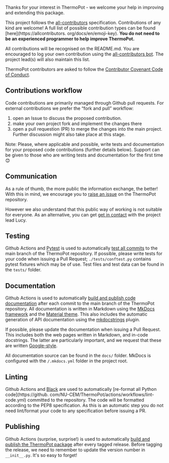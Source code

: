 Thanks for your interest in ThermoPot - we welcome your help in improving and extending this package. 

This project follows the [all-contributors](https://allcontributors.org/) 
specification. Contributions of any kind are welcome! A full list of 
possible contribution types can be found [here](https://allcontributors.
org/docs/en/emoji-key). **You do not need to be an experienced programmer 
to help improve ThermoPot.**

All contributions will be recognised on the README.md.
You are encouraged to log your own contribution using the [all-contributors bot](https://allcontributors.org/docs/en/bot/usage). The project lead(s) will also maintain this list.

ThermoPot contributors are asked to follow the [Contributor Covenant Code of 
Conduct](https://github.com/NU-CEM/ThermoPot/blob/main/CODE_OF_CONDUCT.md).

## Contributions workflow

Code contributions are primarily managed through Github pull requests. For external contributions we prefer the “fork and pull” workflow:

1. open an Issue to discuss the proposed contribution. 
2. make your own project fork and implement the changes there
3. open a pull requestion (PR) to merge the changes into the main project. Further discussion might also take place at this stage.

Note: Please, where applicable and possible, write tests and documentation for your proposed code contributions (further details below). Support can be given to those who are writing tests and documentation for the first time 😊
        
## Communication

As a rule of thumb, the more public the information exchange, the better! With this in mind, we encourage you to [raise an issue](https://github.com/NU-CEM/ThermoPot/issues/new/choose) on the ThermoPot repository.

However we also understand that this public way of working is not suitable for everyone. As an alternative, you can get [get in contact](https://lucydot.github.io/about/) with the project lead Lucy. 

## Testing

Github Actions and [Pytest](https://docs.pytest.org/) is used to automatically [test all commits](https://github.com/NU-CEM/ThermoPot/actions/workflows/run-tests.yml) to the main branch of the ThermoPot repository. If possible, please write tests for your code when issuing a Pull Request; `./tests/conftest.py` contains pytest fixtures which may be of use. Test files and test data can be found in the `tests/` folder.

## Documentation

Github Actions is used to automatically [build and publish code documentation](https://github.com/NU-CEM/ThermoPot/actions/workflows/build-docs.yml) after each commit to the main branch of the ThermoPot repository. All documentation is written in Markdown using the [MkDocs framework](https://www.mkdocs.org/) and the [Material theme](https://squidfunk.github.io/mkdocs-material/). This also includes the automatic generation of API documentation using the [mkdocstrings](https://github.com/mkdocstrings/mkdocstrings) plugin. 

If possible, please update the documentation when issuing a Pull Request. This includes both the web pages written in Markdown, and in-code docstrings. The latter are particularly important, and we request that these are written [Google-style](https://gist.github.com/redlotus/3bc387c2591e3e908c9b63b97b11d24e).

All documentation source can be found in the `docs/` folder. MkDocs is configured with the `/.mkdocs.yml` folder in the project root.

## Linting

Github Actions and [Black](https://github.com/psf/black) are used to 
automatically [re-format all Python code](https://github.
com/NU-CEM/ThermoPot/actions/workflows/lint-code.yml) committed to the 
repository. The code 
will be formatted according to the PEP8 
specification. As this is an automatic step you do not need lint/format your code to any specification before issuing a PR.

## Publishing

Github Actions (surprise, surprise!) is used to automatically [build and publish the ThermoPot package](https://github.com/NU-CEM/ThermoPot/actions/workflows/build-n-publish.yml) after every tagged release. Before tagging the release, we need to remember to update the version number in `__init__.py`. It's so easy to forget!
